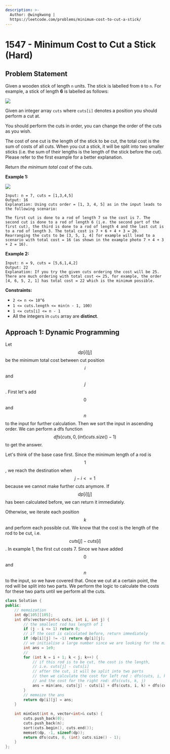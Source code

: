 ```yaml
---
description: >-
  Author: @wingkwong |
  https://leetcode.com/problems/minimum-cost-to-cut-a-stick/
---
```


# 1547 - Minimum Cost to Cut a Stick (Hard)

## Problem Statement

Given a wooden stick of length `n` units. The stick is labelled from `0` to `n`. For example, a stick of length **6** is labelled as follows:

![](https://assets.leetcode.com/uploads/2020/07/21/statement.jpg)

Given an integer array `cuts` where `cuts[i]` denotes a position you should perform a cut at.

You should perform the cuts in order, you can change the order of the cuts as you wish.

The cost of one cut is the length of the stick to be cut, the total cost is the sum of costs of all cuts. When you cut a stick, it will be split into two smaller sticks (i.e. the sum of their lengths is the length of the stick before the cut). Please refer to the first example for a better explanation.

Return _the minimum total cost_ of the cuts.



**Example 1:**

![](https://assets.leetcode.com/uploads/2020/07/23/e1.jpg)

```
Input: n = 7, cuts = [1,3,4,5]
Output: 16
Explanation: Using cuts order = [1, 3, 4, 5] as in the input leads to the following scenario:

The first cut is done to a rod of length 7 so the cost is 7. The second cut is done to a rod of length 6 (i.e. the second part of the first cut), the third is done to a rod of length 4 and the last cut is to a rod of length 3. The total cost is 7 + 6 + 4 + 3 = 20.
Rearranging the cuts to be [3, 5, 1, 4] for example will lead to a scenario with total cost = 16 (as shown in the example photo 7 + 4 + 3 + 2 = 16).
```

**Example 2:**

```
Input: n = 9, cuts = [5,6,1,4,2]
Output: 22
Explanation: If you try the given cuts ordering the cost will be 25.
There are much ordering with total cost <= 25, for example, the order [4, 6, 5, 2, 1] has total cost = 22 which is the minimum possible.
```

**Constraints:**

* `2 <= n <= 10^6`
* `1 <= cuts.length <= min(n - 1, 100)`
* `1 <= cuts[i] <= n - 1`
* All the integers in `cuts` array are **distinct**.

## Approach 1: Dynamic Programming

Let $$dp[i][j]$$ be the minimum total cost between cut position $$i$$and $$j$$. First let's add $$0$$ and $$n$$ to the input for further calculation. Then we sort the input in ascending order. We can perform a dfs function $$dfs(cuts, 0, (int) cuts.size() - 1)$$ to get the answer.

Let's think of the base case first. Since the minimum length of a rod is $$1$$, we reach the destination when $$j - i <= 1$$ because we cannot make further cuts anymore. If $$dp[i][j]$$ has been calculated before, we can return it immediately.

Otherwise, we iterate each position$$k$$ and perform each possible cut. We know that the cost is the length of the rod to be cut, i.e. $$cuts[j]  - cuts[i]$$. In example 1, the first cut costs 7. Since we have added $$0$$ and $$n$$to the input, so we have covered that. Once we cut at a certain point, the rod will be split into two parts. We perform the logic to calculate the costs for these two parts until we perform all the cuts.

```cpp
class Solution {
public:
    // memoization
    int dp[105][105];
    int dfs(vector<int>& cuts, int i, int j) {
        // the smallest rod has length of 1
        if (j - i <= 1) return 0;
        // if the cost is calculated before, return immediately
        if (dp[i][j] != -1) return dp[i][j];
        // we initialise a large number since we are looking for the minimum number
        int ans = 1e9;
        //
        for (int k = i + 1; k < j; k++) {
            // if this rod is to be cut, the cost is the length, 
            // i.e. cuts[j] - cuts[i]
            // after the cut, it will be split into two parts
            // then we calculate the cost for left rod : dfs(cuts, i, k) 
            // and the cost for the right rod: dfs(cuts, k, j)
            ans = min(ans, cuts[j] - cuts[i] + dfs(cuts, i, k) + dfs(cuts, k, j));
        }
        // memoize the ans 
        return dp[i][j] = ans;
    }
    
    int minCost(int n, vector<int>& cuts) {
        cuts.push_back(0);
        cuts.push_back(n);
        sort(cuts.begin(), cuts.end());
        memset(dp, -1, sizeof(dp));
        return dfs(cuts, 0, (int) cuts.size() - 1);
    }
};
```
